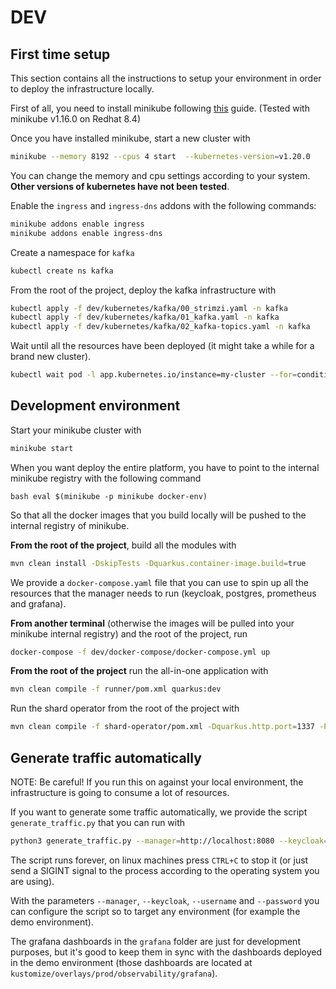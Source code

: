 # DEV 

## First time setup

This section contains all the instructions to setup your environment in order to deploy the infrastructure locally. 

First of all, you need to install minikube following [this](https://minikube.sigs.k8s.io/docs/start/) guide. (Tested with minikube v1.16.0 on Redhat 8.4)

Once you have installed minikube, start a new cluster with 

```bash 
minikube --memory 8192 --cpus 4 start  --kubernetes-version=v1.20.0
```

You can change the memory and cpu settings according to your system. **Other versions of kubernetes have not been tested**.

Enable the `ingress` and `ingress-dns` addons with the following commands: 

```bash
minikube addons enable ingress
minikube addons enable ingress-dns
```

Create a namespace for `kafka`

```bash
kubectl create ns kafka
```

From the root of the project, deploy the kafka infrastructure with 

```bash
kubectl apply -f dev/kubernetes/kafka/00_strimzi.yaml -n kafka
kubectl apply -f dev/kubernetes/kafka/01_kafka.yaml -n kafka
kubectl apply -f dev/kubernetes/kafka/02_kafka-topics.yaml -n kafka
```

Wait until all the resources have been deployed (it might take a while for a brand new cluster).

```bash
kubectl wait pod -l app.kubernetes.io/instance=my-cluster --for=condition=Ready --timeout=600s -n kafka
```

## Development environment

Start your minikube cluster with 

```bash
minikube start
```

When you want deploy the entire platform, you have to point to the internal minikube registry with the following command

``bash
eval $(minikube -p minikube docker-env)
``

So that all the docker images that you build locally will be pushed to the internal registry of minikube. 

**From the root of the project**, build all the modules with 

```bash 
mvn clean install -DskipTests -Dquarkus.container-image.build=true
```

We provide a `docker-compose.yaml` file that you can use to spin up all the resources that the manager needs to run (keycloak, postgres, prometheus and grafana). 

**From another terminal** (otherwise the images will be pulled into your minikube internal registry) and the root of the project, run

```bash
docker-compose -f dev/docker-compose/docker-compose.yml up
```

**From the root of the project** run the all-in-one application with 

```bash
mvn clean compile -f runner/pom.xml quarkus:dev
```

Run the shard operator from the root of the project with 

```bash 
mvn clean compile -f shard-operator/pom.xml -Dquarkus.http.port=1337 -Pminikube quarkus:dev
```

## Generate traffic automatically

NOTE: Be careful! If you run this on against your local environment, the infrastructure is going to consume a lot of resources.

If you want to generate some traffic automatically, we provide the script `generate_traffic.py` that you can run with 

```bash
python3 generate_traffic.py --manager=http://localhost:8080 --keycloak=http://localhost:8180 --username=kermit --password=thefrog --bad_request_rate=0.2 --match_filter_rate=0.2
```

The script runs forever, on linux machines press `CTRL+C` to stop it (or just send a SIGINT signal to the process according to the operating system you are using).

With the parameters `--manager`, `--keycloak`, `--username` and `--password` you can configure the script so to target any environment (for example the demo environment).

The grafana dashboards in the `grafana` folder are just for development purposes, but it's good to keep them in sync with the dashboards deployed in the demo environment (those dashboards are located at `kustomize/overlays/prod/observability/grafana`).